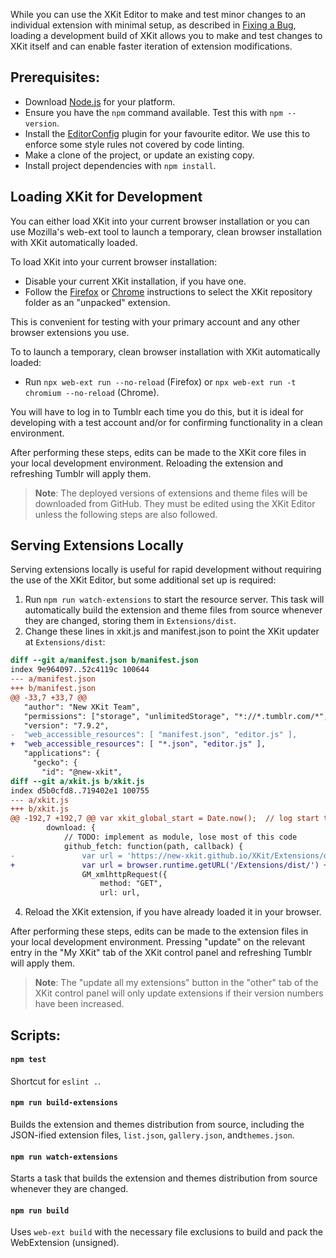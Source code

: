 While you can use the XKit Editor to make and test minor changes to an individual extension with minimal setup, as described in [Fixing a Bug](./Fixing-a-Bug.md), loading a development build of XKit allows you to make and test changes to XKit itself and can enable faster iteration of extension modifications.

## Prerequisites:

* Download [Node.js](https://nodejs.org/en/download) for your platform.
* Ensure you have the `npm` command available.  Test this with `npm --version`.
* Install the [EditorConfig](http://editorconfig.org/#download) plugin for your favourite editor.  We use this to enforce some style rules not covered by code linting.
* Make a clone of the project, or update an existing copy.
* Install project dependencies with `npm install`.

## Loading XKit for Development

You can either load XKit into your current browser installation or you can use Mozilla's web-ext tool to launch a temporary, clean browser installation with XKit automatically loaded.

To load XKit into your current browser installation:

- Disable your current XKit installation, if you have one.
- Follow the [Firefox](https://firefox-source-docs.mozilla.org/devtools-user/about_colon_debugging/index.html#extensions) or [Chrome](https://developer.chrome.com/docs/extensions/get-started/tutorial/hello-world#load-unpacked) instructions to select the XKit repository folder as an "unpacked" extension.

This is convenient for testing with your primary account and any other browser extensions you use.

To to launch a temporary, clean browser installation with XKit automatically loaded:

- Run `npx web-ext run --no-reload` (Firefox) or `npx web-ext run -t chromium --no-reload` (Chrome).

You will have to log in to Tumblr each time you do this, but it is ideal for developing with a test account and/or for confirming functionality in a clean environment.

After performing these steps, edits can be made to the XKit core files in your local development environment. Reloading the extension and refreshing Tumblr will apply them.

> **Note**: The deployed versions of extensions and theme files will be downloaded from GitHub. They must be edited using the XKit Editor unless the following steps are also followed.

## Serving Extensions Locally

Serving extensions locally is useful for rapid development without requiring the use of the XKit Editor, but some additional set up is required:

1. Run `npm run watch-extensions` to start the resource server. This task will automatically build the extension and theme files from source whenever they are changed, storing them in `Extensions/dist`.
2. Change these lines in xkit.js and manifest.json to point the XKit updater at `Extensions/dist`:

```diff
diff --git a/manifest.json b/manifest.json
index 9e964097..52c4119c 100644
--- a/manifest.json
+++ b/manifest.json
@@ -33,7 +33,7 @@
   "author": "New XKit Team",
   "permissions": ["storage", "unlimitedStorage", "*://*.tumblr.com/*", "https://new-xkit.github.io/XKit/*", "https://cloud.new-xkit.com/*" ],
   "version": "7.9.2",
-  "web_accessible_resources": [ "manifest.json", "editor.js" ],
+  "web_accessible_resources": [ "*.json", "editor.js" ],
   "applications": {
     "gecko": {
       "id": "@new-xkit",
diff --git a/xkit.js b/xkit.js
index d5b0cfd8..719402e1 100755
--- a/xkit.js
+++ b/xkit.js
@@ -192,7 +192,7 @@ var xkit_global_start = Date.now();  // log start timestamp
 		download: {
 			// TODO: implement as module, lose most of this code
 			github_fetch: function(path, callback) {
-				var url = 'https://new-xkit.github.io/XKit/Extensions/dist/' + path;
+				var url = browser.runtime.getURL('/Extensions/dist/') + path;
 				GM_xmlhttpRequest({
 					method: "GET",
 					url: url,
```

4. Reload the XKit extension, if you have already loaded it in your browser.

After performing these steps, edits can be made to the extension files in your local development environment. Pressing "update" on the relevant entry in the "My XKit" tab of the XKit control panel and refreshing Tumblr will apply them.

> **Note**: The "update all my extensions" button in the "other" tab of the XKit control panel will only update extensions if their version numbers have been increased.

## Scripts:

#### `npm test`

Shortcut for `eslint .`.

#### `npm run build-extensions`

Builds the extension and themes distribution from source, including the JSON-ified extension files, `list.json`, `gallery.json`, and`themes.json`.

#### `npm run watch-extensions`

Starts a task that builds the extension and themes distribution from source whenever they are changed.

#### `npm run build`

Uses `web-ext build` with the necessary file exclusions to build and pack the WebExtension (unsigned).

